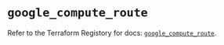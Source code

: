 # `google_compute_route`

Refer to the Terraform Registory for docs: [`google_compute_route`](https://registry.terraform.io/providers/hashicorp/google/4.79.0/docs/resources/compute_route).
